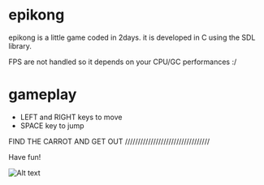 epikong
=======

epikong is a little game coded in 2days. it is developed in C using the SDL library.

FPS are not handled so it depends on your CPU/GC performances :/

gameplay
=======

- LEFT and RIGHT keys to move
- SPACE key to jump

FIND THE CARROT AND GET OUT /////////////////////////////////

Have fun!

![Alt text](/path/to/img.jpg "epikong")